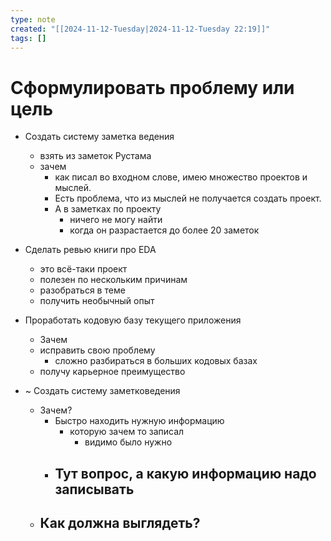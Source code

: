 ```yaml
---
type: note
created: "[[2024-11-12-Tuesday|2024-11-12-Tuesday 22:19]]"
tags: []
---
```

#  Сформулировать проблему или цель 

- Создать систему заметка ведения 
	- взять из заметок Рустама
	- зачем
		- как писал во входном слове, имею множество проектов и мыслей. 
		- Есть проблема, что из мыслей не получается создать проект. 
		- А в заметках по проекту
			- ничего не могу найти
			- когда он разрастается до более 20 заметок
- Сделать ревью книги про EDA
	- это всё-таки проект
	- полезен по нескольким причинам
	- разобраться в теме
	- получить необычный опыт
- Проработать кодовую базу текущего приложения 
	- Зачем
	- исправить свою проблему
		- сложно разбираться в больших кодовых базах
	- получу карьерное преимущество

- ~ Создать систему заметковедения
	- Зачем?
		- Быстро находить нужную информацию
			- которую зачем то записал
				- видимо было нужно
		- Тут вопрос, а какую информацию надо записывать
			- 
	- Как должна выглядеть?
		- 

